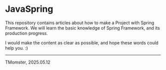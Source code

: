 # JavaSpring

This repository contains articles about how to make a Project with Spring Framework. We will learn the basic knowledge of Spring Framework, and its production progress.

I would make the content as clear as possible, and hope these words could help you. :)

---

TMomster, 2025.05.12
